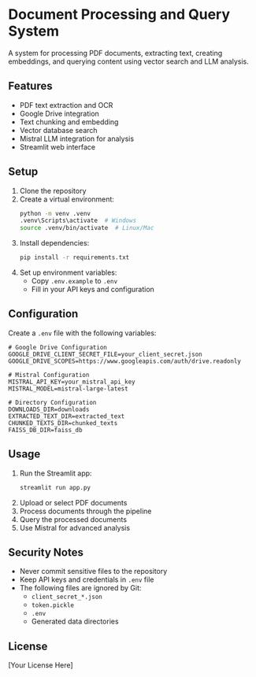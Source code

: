 # Document Processing and Query System

A system for processing PDF documents, extracting text, creating embeddings, and querying content using vector search and LLM analysis.

## Features

- PDF text extraction and OCR
- Google Drive integration
- Text chunking and embedding
- Vector database search
- Mistral LLM integration for analysis
- Streamlit web interface

## Setup

1. Clone the repository
2. Create a virtual environment:
   ```bash
   python -m venv .venv
   .venv\Scripts\activate  # Windows
   source .venv/bin/activate  # Linux/Mac
   ```
3. Install dependencies:
   ```bash
   pip install -r requirements.txt
   ```
4. Set up environment variables:
   - Copy `.env.example` to `.env`
   - Fill in your API keys and configuration

## Configuration

Create a `.env` file with the following variables:

```env
# Google Drive Configuration
GOOGLE_DRIVE_CLIENT_SECRET_FILE=your_client_secret.json
GOOGLE_DRIVE_SCOPES=https://www.googleapis.com/auth/drive.readonly

# Mistral Configuration
MISTRAL_API_KEY=your_mistral_api_key
MISTRAL_MODEL=mistral-large-latest

# Directory Configuration
DOWNLOADS_DIR=downloads
EXTRACTED_TEXT_DIR=extracted_text
CHUNKED_TEXTS_DIR=chunked_texts
FAISS_DB_DIR=faiss_db
```

## Usage

1. Run the Streamlit app:
   ```bash
   streamlit run app.py
   ```
2. Upload or select PDF documents
3. Process documents through the pipeline
4. Query the processed documents
5. Use Mistral for advanced analysis

## Security Notes

- Never commit sensitive files to the repository
- Keep API keys and credentials in `.env` file
- The following files are ignored by Git:
  - `client_secret_*.json`
  - `token.pickle`
  - `.env`
  - Generated data directories

## License

[Your License Here] 